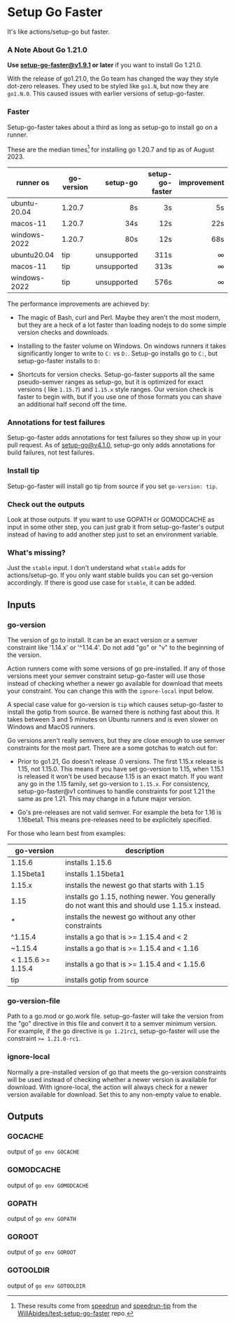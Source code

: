 # Setup Go Faster

It's like actions/setup-go but faster.

### A Note About Go 1.21.0

**Use setup-go-faster@v1.9.1 or later** if you want to install Go 1.21.0.

With the release of go1.21.0, the Go team has changed the way they style
dot-zero releases. They used to be styled like `go1.N`, but now they are 
`go1.N.0`. This caused issues with earlier versions of setup-go-faster.

### Faster

Setup-go-faster takes about a third as long as setup-go to install go on a
runner.

These are the median times[^perf-note] for installing go 1.20.7 and tip as of
August 2023.

| runner os    | go-version |    setup-go | setup-go-faster | improvement |
|--------------|------------|------------:|----------------:|------------:|
| ubuntu-20.04 | 1.20.7     |          8s |              3s |          5s |
| macos-11     | 1.20.7     |         34s |             12s |         22s |
| windows-2022 | 1.20.7     |         80s |             12s |         68s |
| ubuntu20.04  | tip        | unsupported |            311s |           ∞ |
| macos-11     | tip        | unsupported |            313s |           ∞ |
| windows-2022 | tip        | unsupported |            576s |           ∞ |

The performance improvements are achieved by:

- The magic of Bash, curl and Perl. Maybe they aren't the most modern, but they
  are a heck of a lot faster than loading nodejs to do some simple version
  checks and downloads.

- Installing to the faster volume on Windows. On windows runners it takes
  significantly longer to write to `C:` vs
  `D:`. Setup-go installs go to `C:`, but setup-go-faster installs to `D:`

- Shortcuts for version checks. Setup-go-faster supports all the same
  pseudo-semver ranges as setup-go, but it is optimized for exact versions (
  like `1.15.7`) and `1.15.x` style ranges. Our version check is faster to begin
  with, but if you use one of those formats you can shave an additional half
  second off the time.

### Annotations for test failures

Setup-go-faster adds annotations for test failures so they show up in your
pull request. As of setup-go@v4.1.0, setup-go only adds annotations for
build failures, not test failures.

### Install tip

Setup-go-faster will install go tip from source if you set `go-version: tip`.

### Check out the outputs

Look at those outputs. If you want to use GOPATH or GOMODCACHE as input in some
other step, you can just grab it from setup-go-faster\'s output instead of
having to add another step just to set an environment variable.

### What\'s missing?

Just the `stable` input. I don\'t understand what `stable` adds for
actions/setup-go. If you only want stable builds you can set go-version
accordingly. If there is good use case for `stable`, it can be added.

<!--- start generated --->

## Inputs

### go-version

The version of go to install. It can be an exact version or a semver constraint like '1.14.x' or '^1.14.4'.
Do not add "go" or "v" to the beginning of the version.

Action runners come with some versions of go pre-installed. If any of those versions meet your semver constraint
setup-go-faster will use those instead of checking whether a newer go available for download that meets your
constraint. You can change this with the `ignore-local` input below.

A special case value for go-version is `tip` which causes setup-go-faster to install the gotip from source. Be
warned there is nothing fast about this. It takes between 3 and 5 minutes on Ubuntu runners and is even slower
on Windows and MacOS runners.

Go versions aren't really semvers, but they are close enough to use semver constraints for the most part.
There are a some gotchas to watch out for:

- Prior to go1.21, Go doesn't release .0 versions. The first 1.15.x release is 1.15, not 1.15.0. This means if you 
  have set go-version to 1.15, when 1.15.1 is released it won't be used because 1.15 is an exact match. If you
  want any go in the 1.15 family, set go-version to `1.15.x`. For consistency, setup-go-faster@v1 continues to
  handle constraints for post 1.21 the same as pre 1.21. This may change in a future major version.

- Go's pre-releases are not valid semver. For example the beta for 1.16 is 1.16beta1. This means pre-releases
  need to be explicitely specified.

For those who learn best from examples:

| go-version         | description                                                                                    |
|--------------------|------------------------------------------------------------------------------------------------|
| 1.15.6             | installs 1.15.6                                                                                |
| 1.15beta1          | installs 1.15beta1                                                                             |
| 1.15.x             | installs the newest go that starts with 1.15                                                   |
| 1.15               | installs go 1.15, nothing newer. You generally do not want this and should use 1.15.x instead. |
| *                  | installs the newest go without any other constraints                                           |
| ^1.15.4            | installs a go that is >= 1.15.4 and < 2                                                        |
| ~1.15.4            | installs a go that is >= 1.15.4 and < 1.16                                                     |
| < 1.15.6 >= 1.15.4 | installs a go that is >= 1.15.4 and < 1.15.6                                                   |
| tip                | installs gotip  from source                                                                    |


### go-version-file

Path to a go.mod or go.work file. setup-go-faster will take the version from the "go" directive
in this file and convert it to a semver minimum version. For example, if the go directive is `go 1.21rc1`,
setup-go-faster will use the constraint `>= 1.21.0-rc1`.


### ignore-local

Normally a pre-installed version of go that meets the go-version constraints will be used instead
of checking whether a newer version is available for download. With ignore-local, the
action will always check for a newer version available for download. Set this to any non-empty value
to enable.


## Outputs

### GOCACHE

output of `go env GOCACHE`

### GOMODCACHE

output of `go env GOMODCACHE`

### GOPATH

output of `go env GOPATH`

### GOROOT

output of `go env GOROOT`

### GOTOOLDIR

output of `go env GOTOOLDIR`
<!--- end generated --->

[^perf-note]: These results come
from [speedrun](https://github.com/WillAbides/test-setup-go-faster/blob/main/.github/workflows/speedrun.yml)
and [speedrun-tip](https://github.com/WillAbides/test-setup-go-faster/blob/main/.github/workflows/speedrun-tip.yml)
from
the [WillAbides/test-setup-go-faster](https://github.com/WillAbides/test-setup-go-faster)
repo.
